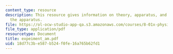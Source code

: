 ```yaml
---
content_type: resource
description: This resource gives information on theory, apparatus, and assembling
  the apparatus.
file: https://ol-ocw-studio-app-qa.s3.amazonaws.com/courses/8-01x-physics-i-classical-mechanics-with-an-experimental-focus-fall-2002/18d77c3be587b524f0fe16a765b62fd1_expeiment_am.pdf
file_type: application/pdf
resourcetype: Document
title: expeiment_am.pdf
uid: 18d77c3b-e587-b524-f0fe-16a765b62fd1
---
```


